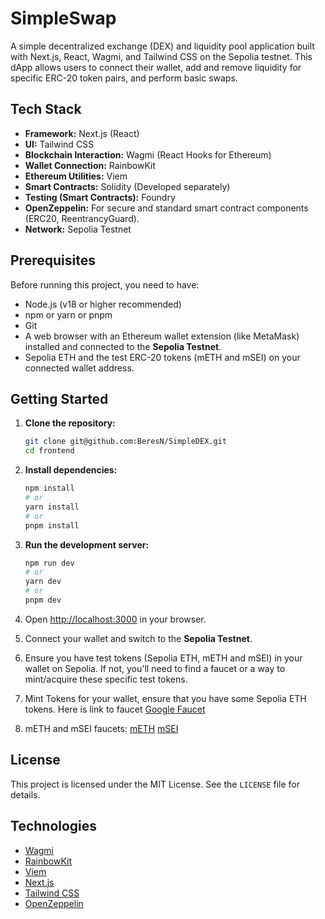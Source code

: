 # SimpleSwap

A simple decentralized exchange (DEX) and liquidity pool application built with Next.js, React, Wagmi, and Tailwind CSS on the Sepolia testnet. This dApp allows users to connect their wallet, add and remove liquidity for specific ERC-20 token pairs, and perform basic swaps.

## Tech Stack

- **Framework:** Next.js (React)
- **UI:** Tailwind CSS
- **Blockchain Interaction:** Wagmi (React Hooks for Ethereum)
- **Wallet Connection:** RainbowKit
- **Ethereum Utilities:** Viem
- **Smart Contracts:** Solidity (Developed separately)
- **Testing (Smart Contracts):** Foundry
- **OpenZeppelin:** For secure and standard smart contract components (ERC20, ReentrancyGuard).
- **Network:** Sepolia Testnet

## Prerequisites

Before running this project, you need to have:

- Node.js (v18 or higher recommended)
- npm or yarn or pnpm
- Git
- A web browser with an Ethereum wallet extension (like MetaMask) installed and connected to the **Sepolia Testnet**.
- Sepolia ETH and the test ERC-20 tokens (mETH and mSEI) on your connected wallet address.

## Getting Started

1.  **Clone the repository:**

    ```bash
    git clone git@github.com:BeresN/SimpleDEX.git
    cd frontend
    ```

2.  **Install dependencies:**

    ```bash
    npm install
    # or
    yarn install
    # or
    pnpm install
    ```

3.  **Run the development server:**

    ```bash
    npm run dev
    # or
    yarn dev
    # or
    pnpm dev
    ```

4.  Open [http://localhost:3000](http://localhost:3000) in your browser.

5.  Connect your wallet and switch to the **Sepolia Testnet**.

6.  Ensure you have test tokens (Sepolia ETH, mETH and mSEI) in your wallet on Sepolia. If not, you'll need to find a faucet or a way to mint/acquire these specific test tokens.

7.  Mint Tokens for your wallet, ensure that you have some Sepolia ETH tokens. Here is link to faucet [Google Faucet](https://cloud.google.com/application/web3/faucet/ethereum/sepolia)

8.  mETH and mSEI faucets:
    [mETH](https://sepolia.etherscan.io/address/0x558f6e1BFfD83AD9F016865bF98D6763566d49c6#code)
    [mSEI](https://sepolia.etherscan.io/address/0x4DF4493209006683e678983E1Ec097680AB45e13#code)

## License

This project is licensed under the MIT License. See the `LICENSE` file for details.

## Technologies

- [Wagmi](https://wagmi.sh/)
- [RainbowKit](https://www.rainbowkit.com/)
- [Viem](https://viem.sh/)
- [Next.js](https://nextjs.org/)
- [Tailwind CSS](https://tailwindcss.com/)
- [OpenZeppelin](https://docs.openzeppelin.com/)
